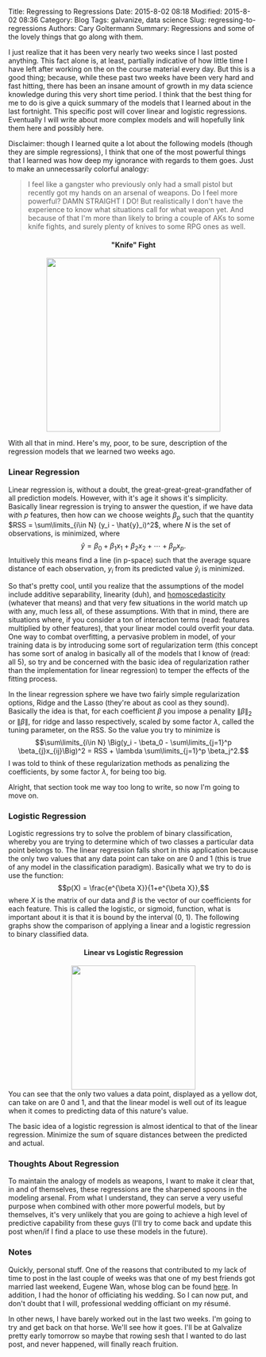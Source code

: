 Title: Regressing to Regressions
Date: 2015-8-02 08:18
Modified: 2015-8-02 08:36
Category: Blog
Tags: galvanize, data science
Slug: regressing-to-regressions
Authors: Cary Goltermann
Summary: Regressions and some of the lovely things that go along with them. 

I just realize that it has been very nearly two weeks since I last posted anything. This fact alone is, at least, partially indicative of how little time I have left after working on the on the course material every day. But this is a good thing; because, while these past two weeks have been very hard and fast hitting, there has been an insane amount of growth in my data science knowledge during this very short time period. I think that the best thing for me to do is give a quick summary of the models that I learned about in the last fortnight. This specific post will cover linear and logistic regressions. Eventually I will write about more complex models and will hopefully link them here and possibly here.

Disclaimer: though I learned quite a lot about the following models (though they are simple regressions), I think that one of the most powerful things that I learned was how deep my ignorance with regards to them goes. Just to make an unnecessarily colorful analogy:
>I feel like a gangster who previously only had a small pistol but recently got my hands on an arsenal of weapons. Do I feel more powerful? DAMN STRAIGHT I DO! But realistically I don't have the experience to know what situations call for what weapon yet. And because of that I'm more than likely to bring a couple of AKs to some knife fights, and surely plenty of knives to some RPG ones as well.  
<div style="text-align: center"><h4>"Knife" Fight</h4><img src="/images/knife_fight.png" style="height: 350px"></div>

With all that in mind. Here's my, poor, to be sure, description of the regression models that we learned two weeks ago.
### Linear Regression
Linear regression is, without a doubt, the great-great-great-grandfather of all prediction models. However, with it's age it shows it's simplicity. Basically linear regression is trying to answer the question, if we have data with $\textit{p}$ features, then how can we choose weights $\beta_{p}$ such that the quantity $RSS = \sum\limits_{i\in N} (y_i - \hat{y}_i)^2$, where $\textit{N}$ is the set of observations, is minimized, where $$\hat{y} = \beta_{0} + \beta_{1}x_{1} + \beta_{2}x_{2} + \cdots + \beta_{p}x_{p}.$$
Intuitively this means find a line (in p-space) such that the average square distance of each observation, $y_i$ from its predicted value $\hat{y}_i$ is minimized.

So that's pretty cool, until you realize that the assumptions of the model include additive separability, linearity (duh), and [homoscedasticity](https://en.wikipedia.org/wiki/Homoscedasticity) (whatever that means) and that very few situations in the world match up with any, much less all, of these assumptions. With that in mind, there are situations where, if you consider a ton of interaction terms (read: features multiplied by other features), that your linear model could overfit your data. One way to combat overfitting, a pervasive problem in model, of your training data is by introducing some sort of regularization term (this concept has some sort of analog in basically all of the models that I know of (read: all 5), so try and be concerned with the basic idea of regularization rather than the implementation for linear regression) to temper the effects of the fitting process.

In the linear regression sphere we have two fairly simple regularization options, Ridge and the Lasso (they're about as cool as they sound). Basically the idea is that, for each coefficient $\beta$ you impose a penality $\|\beta\|_2$ or $\|\beta\|$, for ridge and lasso respectively, scaled by some factor $\lambda$, called the tuning parameter, on the RSS. So the value you try to minimize is $$\sum\limits_{i\in N} \Big(y_i - \beta_0 - \sum\limits_{j=1}^p \beta_{j}x_{ij}\Big)^2 = RSS + \lambda \sum\limits_{j=1}^p \beta_j^2.$$
I was told to think of these regularization methods as penalizing the coefficients, by some factor $\lambda$, for being too big. 

Alright, that section took me way too long to write, so now I'm going to move on.
### Logistic Regression
Logistic regressions try to solve the problem of binary classification, whereby you are trying to determine which of two classes a particular data point belongs to. The linear regression falls short in this application because the only two values that any data point can take on are 0 and 1 (this is true of any model in the classification paradigm). Basically what we try to do is use the function: $$p(X) = \frac{e^{\beta X}}{1+e^{\beta X}},$$ where $\textit{X}$ is the matrix of our data and $\beta$ is the vector of our coefficients for each feature. This is called the logistic, or sigmoid, function, what is important about it is that it is bound by the interval (0, 1). The following graphs show the comparison of applying a linear and a logistic regression to binary classified data.
<div style="text-align: center"><h4>Linear vs Logistic Regression</h4><img src="/images/linear_v_log.tiff" style="height: 250px"></div>
You can see that the only two values a data point, displayed as a yellow dot, can take on are 0 and 1, and that the linear model is well out of its league when it comes to predicting data of this nature's value.

The basic idea of a logistic regression is almost identical to that of the linear regression. Minimize the sum of square distances between the predicted and actual.

### Thoughts About Regression
To maintain the analogy of models as weapons, I want to make it clear that, in and of themselves, these regressions are the sharpened spoons in the modeling arsenal. From what I understand, they can serve a very useful purpose when combined with other more powerful models, but by themselves, it's very unlikely that you are going to achieve a high level of predictive capability from these guys (I'll try to come back and update this post when/if I find a place to use these models in the future).

### Notes
Quickly, personal stuff. One of the reasons that contributed to my lack of time to post in the last couple of weeks was that one of my best friends got married last weekend, Eugene Wan, whose blog can be found [here](http://eugenewan.com). In addition, I had the honor of officiating his wedding. So I can now put, and don't doubt that I will, professional wedding officiant on my résumé.

In other news, I have barely worked out in the last two weeks. I'm going to try and get back on that horse. We'll see how it goes. I'll be at Galvalize pretty early tomorrow so maybe that rowing sesh that I wanted to do last post, and never happened, will finally reach fruition.
